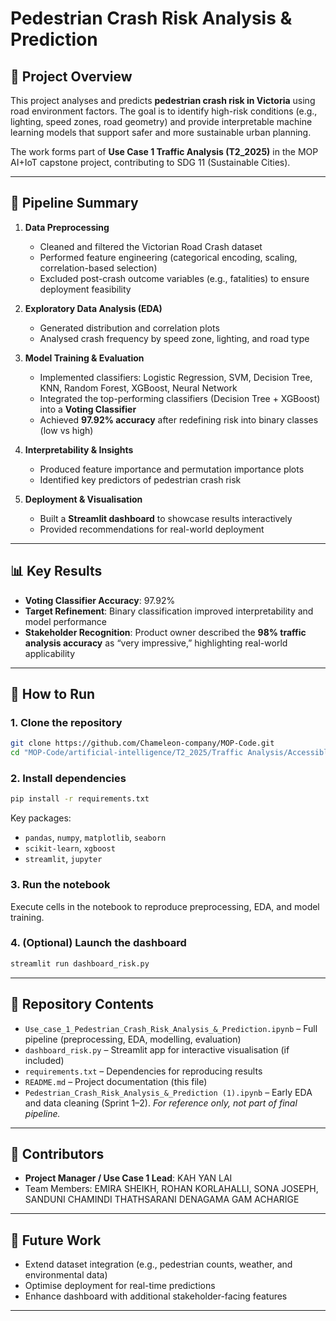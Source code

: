 # Pedestrian Crash Risk Analysis & Prediction

## 📌 Project Overview

This project analyses and predicts **pedestrian crash risk in Victoria** using road environment factors. The goal is to identify high-risk conditions (e.g., lighting, speed zones, road geometry) and provide interpretable machine learning models that support safer and more sustainable urban planning.

The work forms part of **Use Case 1 Traffic Analysis (T2_2025)** in the MOP AI+IoT capstone project, contributing to SDG 11 (Sustainable Cities).

---

## 🔧 Pipeline Summary

1. **Data Preprocessing**

   * Cleaned and filtered the Victorian Road Crash dataset
   * Performed feature engineering (categorical encoding, scaling, correlation-based selection)
   * Excluded post-crash outcome variables (e.g., fatalities) to ensure deployment feasibility

2. **Exploratory Data Analysis (EDA)**

   * Generated distribution and correlation plots
   * Analysed crash frequency by speed zone, lighting, and road type

3. **Model Training & Evaluation**

   * Implemented classifiers: Logistic Regression, SVM, Decision Tree, KNN, Random Forest, XGBoost, Neural Network
   * Integrated the top-performing classifiers (Decision Tree + XGBoost) into a **Voting Classifier**
   * Achieved **97.92% accuracy** after redefining risk into binary classes (low vs high)

4. **Interpretability & Insights**

   * Produced feature importance and permutation importance plots
   * Identified key predictors of pedestrian crash risk

5. **Deployment & Visualisation**

   * Built a **Streamlit dashboard** to showcase results interactively
   * Provided recommendations for real-world deployment

---

## 📊 Key Results

* **Voting Classifier Accuracy**: 97.92%
* **Target Refinement**: Binary classification improved interpretability and model performance
* **Stakeholder Recognition**: Product owner described the **98% traffic analysis accuracy** as “very impressive,” highlighting real-world applicability

---

## 🚀 How to Run

### 1. Clone the repository

```bash
git clone https://github.com/Chameleon-company/MOP-Code.git
cd "MOP-Code/artificial-intelligence/T2_2025/Traffic Analysis/Accessible Pedestrian Crossing and Safety Mapping"

```

### 2. Install dependencies

```bash
pip install -r requirements.txt
```

Key packages:

* `pandas`, `numpy`, `matplotlib`, `seaborn`
* `scikit-learn`, `xgboost`
* `streamlit`, `jupyter`

### 3. Run the notebook

Execute cells in the notebook to reproduce preprocessing, EDA, and model training.

### 4. (Optional) Launch the dashboard

```bash
streamlit run dashboard_risk.py
```

---

## 📂 Repository Contents

* `Use_case_1_Pedestrian_Crash_Risk_Analysis_&_Prediction.ipynb` – Full pipeline (preprocessing, EDA, modelling, evaluation)
* `dashboard_risk.py` – Streamlit app for interactive visualisation (if included)
* `requirements.txt` – Dependencies for reproducing results
* `README.md` – Project documentation (this file)
* `Pedestrian_Crash_Risk_Analysis_&_Prediction (1).ipynb` – Early EDA and data cleaning (Sprint 1–2). *For reference only, not part of final pipeline.*

---

## 👥 Contributors

* **Project Manager / Use Case 1 Lead**: KAH YAN LAI
* Team Members: EMIRA SHEIKH, ROHAN KORLAHALLI, SONA JOSEPH, SANDUNI CHAMINDI THATHSARANI DENAGAMA GAM ACHARIGE

---

## 📌 Future Work

* Extend dataset integration (e.g., pedestrian counts, weather, and environmental data)
* Optimise deployment for real-time predictions
* Enhance dashboard with additional stakeholder-facing features

---



